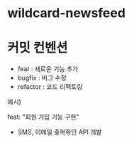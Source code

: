 # wildcard-newsfeed

# 커밋 컨벤션
- feat : 새로운 기능 추가
- bugfix : 버그 수정
- refactor : 코드 리펙토링

예시)

feat: "회원 가입 기능 구현"
- SMS, 이메일 중복확인 API 개발